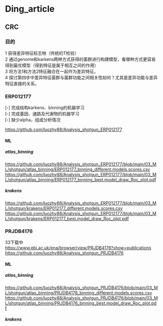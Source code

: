 # Ding_article
## CRC

### 目的 
1 获得差异特征标志物（传统的T检验）   
2 通过genome和karkens两种方式获得的菌群进行构建模型，看哪种方式更容易得到最优模型（得到特征是属于相互之间的作用）  
3 将方法1和方法2特征融合在一起作为差异特征。  
4 探讨第四步中差异特征菌群与菌群功能之间相关性如何？尤其是差异功能与差异特征直接的关系。   


### ERP012177
[-] 完成结构karkens、binning的机器学习  
[-] 完成基因、通路及代谢物的机器学习  
[-] 缺少alpha，组成分析情况 

https://github.com/luozhy88/Analysis_shotgun_ERP012177  
#### ML
##### atlas_binning
https://github.com/luozhy88/Analysis_shotgun_ERP012177/blob/main/03_ML/shotgun/atlas_binning/ERP012177_binning_different.models.scores.csv  
https://github.com/luozhy88/Analysis_shotgun_ERP012177/blob/main/03_ML/shotgun/atlas_binning/ERP012177_binning_best.model_draw_Roc_plot.pdf 
##### krakens
https://github.com/luozhy88/Analysis_shotgun_ERP012177/blob/main/03_ML/shotgun/krakens/ERP012177_different.models.scores.csv  
https://github.com/luozhy88/Analysis_shotgun_ERP012177/blob/main/03_ML/shotgun/krakens/ERP012177_best.model_draw_Roc_plot.pdf  

### PRJDB4176
33下载中  
https://www.ebi.ac.uk/ena/browser/view/PRJDB4176?show=publications    
https://github.com/luozhy88/Analysis_shotgun_PRJDB4176  

#### ML
##### atlas_binning
https://github.com/luozhy88/Analysis_shotgun_PRJDB4176/blob/main/03_ML/shotgun/atlas_binning/PRJDB4176_binning_different.models.scores.csv  
https://github.com/luozhy88/Analysis_shotgun_PRJDB4176/blob/main/03_ML/shotgun/atlas_binning/PRJDB4176_binning_best.model_draw_Roc_plot.pdf 

##### krakens
